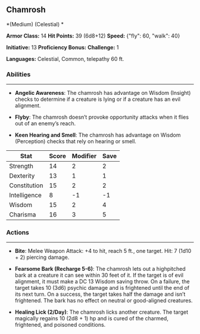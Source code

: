 ## Chamrosh
*(Medium) (Celestial) *

**Armor Class:** 14
**Hit Points:** 39 (6d8+12)
**Speed:** {"fly": 60, "walk": 40}

**Initiative:** 13
**Proficiency Bonus:**
**Challenge:** 1

**Languages:** Celestial, Common, telepathy 60 ft.

### Abilities
 --- 
- **Angelic Awareness**: The chamrosh has advantage on Wisdom (Insight) checks to determine if a creature is lying or if a creature has an evil alignment.

- **Flyby**: The chamrosh doesn’t provoke opportunity attacks when it flies out of an enemy’s reach.

- **Keen Hearing and Smell**: The chamrosh has advantage on Wisdom (Perception) checks that rely on hearing or smell.



| Stat | Score | Modifier | Save |
| ---- | ---- | ---- | ---- |
| Strength | 14 | 2 | 2 |
| Dexterity | 13 | 1 | 1 |
| Constitution | 15 | 2 | 2 |
| Intelligence | 8 | -1 | -1 |
| Wisdom | 15 | 2 | 4 |
| Charisma | 16 | 3 | 5 |

### Actions
 --- 
- **Bite**: Melee Weapon Attack: +4 to hit, reach 5 ft., one target. Hit: 7 (1d10 + 2) piercing damage.

- **Fearsome Bark (Recharge 5-6)**: The chamrosh lets out a highpitched bark at a creature it can see within 30 feet of it. If the target is of evil alignment, it must make a DC 13 Wisdom saving throw. On a failure, the target takes 10 (3d6) psychic damage and is frightened until the end of its next turn. On a success, the target takes half the damage and isn’t frightened. The bark has no effect on neutral or good-aligned creatures.

- **Healing Lick (2/Day)**: The chamrosh licks another creature. The target magically regains 10 (2d8 + 1) hp and is cured of the charmed, frightened, and poisoned conditions.

